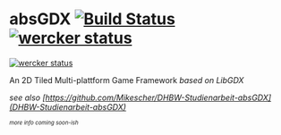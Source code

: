 absGDX  [![Build Status](https://api.travis-ci.org/Mikescher/absGDX.svg)](https://travis-ci.org/Mikescher/absGDX) [![wercker status](https://app.wercker.com/status/91f3088dcb06f3d5e1d114aef291e80c/s "wercker status")](https://app.wercker.com/project/bykey/91f3088dcb06f3d5e1d114aef291e80c)
=======

[![wercker status](https://app.wercker.com/status/91f3088dcb06f3d5e1d114aef291e80c/m "wercker status")](https://app.wercker.com/project/bykey/91f3088dcb06f3d5e1d114aef291e80c)

An 2D Tiled Multi-plattform Game Framework *based on LibGDX*

*see also [https://github.com/Mikescher/DHBW-Studienarbeit-absGDX](DHBW-Studienarbeit-absGDX)*

<sup><sup>*more info coming soon-ish*</sup></sup>
